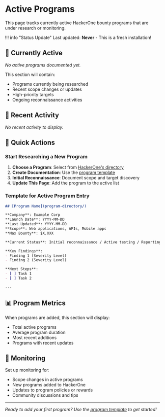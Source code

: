 # Active Programs

This page tracks currently active HackerOne bounty programs that are under research or monitoring.

!!! info "Status Update"
    Last updated: **Never** - This is a fresh installation!

## 🎯 Currently Active

*No active programs documented yet.*

This section will contain:
- Programs currently being researched
- Recent scope changes or updates
- High-priority targets
- Ongoing reconnaissance activities

## 📅 Recent Activity

*No recent activity to display.*

## 🚀 Quick Actions

### Start Researching a New Program

1. **Choose a Program**: Select from [HackerOne's directory](https://hackerone.com/directory)
2. **Create Documentation**: Use the [program template](templates.md)
3. **Initial Reconnaissance**: Document scope and target discovery
4. **Update This Page**: Add the program to the active list

### Template for Active Program Entry

```markdown
## [Program Name](program-directory/)

**Company**: Example Corp  
**Launch Date**: YYYY-MM-DD  
**Last Updated**: YYYY-MM-DD  
**Scope**: Web applications, APIs, Mobile apps  
**Max Bounty**: $X,XXX  

**Current Status**: Initial reconnaissance / Active testing / Reporting phase

**Key Findings**:
- Finding 1 (Severity Level)
- Finding 2 (Severity Level)

**Next Steps**:
- [ ] Task 1
- [ ] Task 2

---
```

## 📊 Program Metrics

When programs are added, this section will display:
- Total active programs
- Average program duration
- Most recent additions
- Programs with recent updates

## 🔔 Monitoring

Set up monitoring for:
- Scope changes in active programs
- New programs added to HackerOne
- Updates to program policies or rewards
- Community discussions and tips

---

*Ready to add your first program? Use the [program template](templates.md) to get started!*
